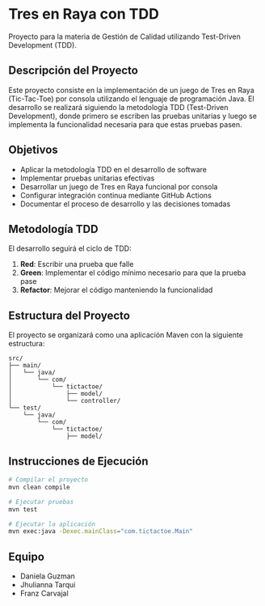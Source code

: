 # Tres en Raya con TDD

Proyecto para la materia de Gestión de Calidad utilizando Test-Driven Development (TDD).

## Descripción del Proyecto

Este proyecto consiste en la implementación de un juego de Tres en Raya (Tic-Tac-Toe) por consola utilizando el lenguaje de programación Java. El desarrollo se realizará siguiendo la metodología TDD (Test-Driven Development), donde primero se escriben las pruebas unitarias y luego se implementa la funcionalidad necesaria para que estas pruebas pasen.

## Objetivos

- Aplicar la metodología TDD en el desarrollo de software
- Implementar pruebas unitarias efectivas
- Desarrollar un juego de Tres en Raya funcional por consola
- Configurar integración continua mediante GitHub Actions
- Documentar el proceso de desarrollo y las decisiones tomadas

## Metodología TDD

El desarrollo seguirá el ciclo de TDD:

1. **Red**: Escribir una prueba que falle
2. **Green**: Implementar el código mínimo necesario para que la prueba pase
3. **Refactor**: Mejorar el código manteniendo la funcionalidad

## Estructura del Proyecto

El proyecto se organizará como una aplicación Maven con la siguiente estructura:

```
src/
├── main/
│   └── java/
│       └── com/
│           └── tictactoe/
│               ├── model/
│               └── controller/
└── test/
    └── java/
        └── com/
            └── tictactoe/
                ├── model/
```
## Instrucciones de Ejecución

```bash
# Compilar el proyecto
mvn clean compile

# Ejecutar pruebas
mvn test

# Ejecutar la aplicación
mvn exec:java -Dexec.mainClass="com.tictactoe.Main"
```

## Equipo

- Daniela Guzman
- Jhulianna Tarqui
- Franz Carvajal
